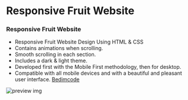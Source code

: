 # Responsive Fruit Website
### Responsive Fruit Website

- Responsive Fruit Website Design Using HTML & CSS 
- Contains animations when scrolling.
- Smooth scrolling in each section.
- Includes a dark & light theme.
- Developed first with the Mobile First methodology, then for desktop.
- Compatible with all mobile devices and with a beautiful and pleasant user interface.
 [Bedimcode](https://www.youtube.com/@Bedimcode)

![preview img]()